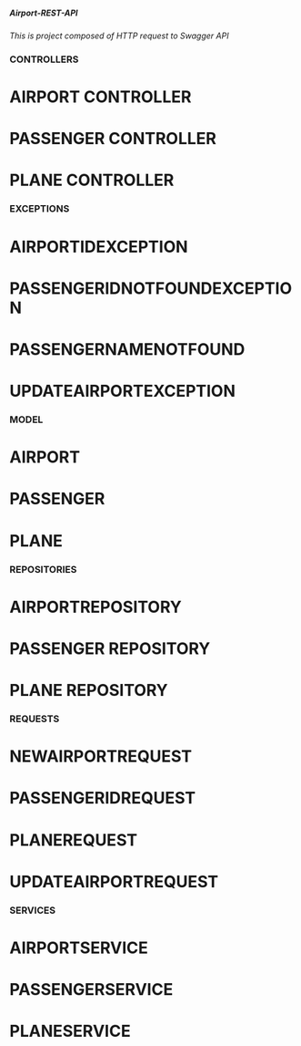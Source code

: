 ##### Airport-REST-API

*This is project composed of HTTP request to Swagger API*

### CONTROLLERS
# AIRPORT CONTROLLER
# PASSENGER CONTROLLER
# PLANE CONTROLLER

### EXCEPTIONS
# AIRPORTIDEXCEPTION
# PASSENGERIDNOTFOUNDEXCEPTION
# PASSENGERNAMENOTFOUND
# UPDATEAIRPORTEXCEPTION

### MODEL
# AIRPORT
# PASSENGER
# PLANE

### REPOSITORIES
# AIRPORTREPOSITORY
# PASSENGER REPOSITORY
# PLANE REPOSITORY

### REQUESTS
# NEWAIRPORTREQUEST
# PASSENGERIDREQUEST
# PLANEREQUEST
# UPDATEAIRPORTREQUEST

### SERVICES
# AIRPORTSERVICE
# PASSENGERSERVICE
# PLANESERVICE
